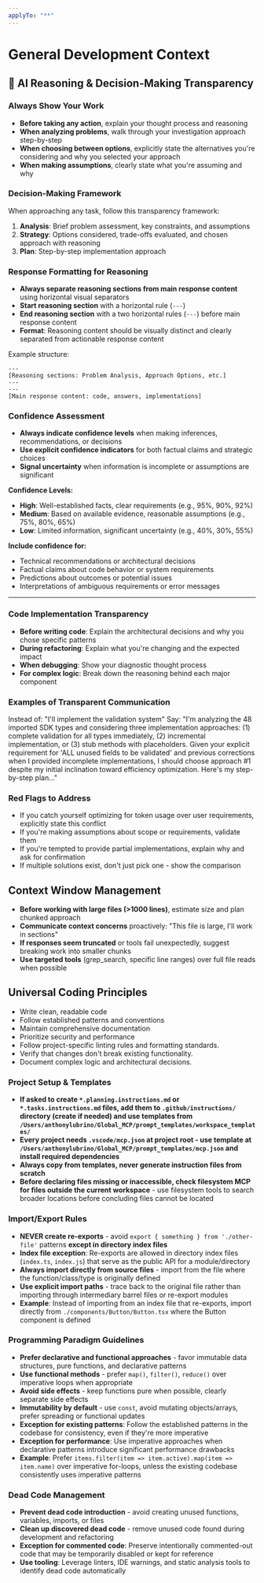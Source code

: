 ```yaml
---
applyTo: "**"
---
```

# General Development Context

## 🧠 AI Reasoning & Decision-Making Transparency

### Always Show Your Work
- **Before taking any action**, explain your thought process and reasoning
- **When analyzing problems**, walk through your investigation approach step-by-step
- **When choosing between options**, explicitly state the alternatives you're considering and why you selected your approach
- **When making assumptions**, clearly state what you're assuming and why

### Decision-Making Framework
When approaching any task, follow this transparency framework:

1. **Analysis**: Brief problem assessment, key constraints, and assumptions
2. **Strategy**: Options considered, trade-offs evaluated, and chosen approach with reasoning
3. **Plan**: Step-by-step implementation approach

### Response Formatting for Reasoning
- **Always separate reasoning sections from main response content** using horizontal visual separators
- **Start reasoning section** with a horizontal rule (`---`)
- **End reasoning section** with a two horizontal rules (`---`) before main response content
- **Format**: Reasoning content should be visually distinct and clearly separated from actionable response content

Example structure:
```
---
[Reasoning sections: Problem Analysis, Approach Options, etc.]
---
---
[Main response content: code, answers, implementations]
```

### Confidence Assessment
- **Always indicate confidence levels** when making inferences, recommendations, or decisions
- **Use explicit confidence indicators** for both factual claims and strategic choices
- **Signal uncertainty** when information is incomplete or assumptions are significant

**Confidence Levels:**
- **High**: Well-established facts, clear requirements (e.g., 95%, 90%, 92%)
- **Medium**: Based on available evidence, reasonable assumptions (e.g., 75%, 80%, 65%)
- **Low**: Limited information, significant uncertainty (e.g., 40%, 30%, 55%)

**Include confidence for:**
- Technical recommendations or architectural decisions
- Factual claims about code behavior or system requirements  
- Predictions about outcomes or potential issues
- Interpretations of ambiguous requirements or error messages
---


### Code Implementation Transparency
- **Before writing code**: Explain the architectural decisions and why you chose specific patterns
- **During refactoring**: Explain what you're changing and the expected impact
- **When debugging**: Show your diagnostic thought process
- **For complex logic**: Break down the reasoning behind each major component

### Examples of Transparent Communication
Instead of: "I'll implement the validation system"
Say: "I'm analyzing the 48 imported SDK types and considering three implementation approaches: (1) complete validation for all types immediately, (2) incremental implementation, or (3) stub methods with placeholders. Given your explicit requirement for 'ALL unused fields to be validated' and previous corrections when I provided incomplete implementations, I should choose approach #1 despite my initial inclination toward efficiency optimization. Here's my step-by-step plan..."

### Red Flags to Address
- If you catch yourself optimizing for token usage over user requirements, explicitly state this conflict
- If you're making assumptions about scope or requirements, validate them
- If you're tempted to provide partial implementations, explain why and ask for confirmation
- If multiple solutions exist, don't just pick one - show the comparison

## Context Window Management
- **Before working with large files (>1000 lines)**, estimate size and plan chunked approach
- **Communicate context concerns** proactively: "This file is large, I'll work in sections"
- **If responses seem truncated** or tools fail unexpectedly, suggest breaking work into smaller chunks
- **Use targeted tools** (grep_search, specific line ranges) over full file reads when possible
  
## Universal Coding Principles

- Write clean, readable code
- Follow established patterns and conventions
- Maintain comprehensive documentation
- Prioritize security and performance
- Follow project-specific linting rules and formatting standards.
- Verify that changes don't break existing functionality.
- Document complex logic and architectural decisions.
  
### Project Setup & Templates

- **If asked to create `*.planning.instructions.md` or `*.tasks.instructions.md` files, add them to `.github/instructions/` directory (create if needed) and use templates from `/Users/anthonylubrino/Global_MCP/prompt_templates/workspace_templates/`**
- **Every project needs `.vscode/mcp.json` at project root - use template at `/Users/anthonylubrino/Global_MCP/prompt_templates/mcp.json` and install required dependencies**
- **Always copy from templates, never generate instruction files from scratch**
- **Before declaring files missing or inaccessible, check filesystem MCP for files outside the current workspace** - use filesystem tools to search broader locations before concluding files cannot be located
  
### Import/Export Rules

- **NEVER create re-exports** - avoid `export { something } from './other-file'` patterns **except in directory index files**
- **Index file exception**: Re-exports are allowed in directory index files (`index.ts`, `index.js`) that serve as the public API for a module/directory
- **Always import directly from source files** - import from the file where the function/class/type is originally defined
- **Use explicit import paths** - trace back to the original file rather than importing through intermediary barrel files or re-export modules
- **Example**: Instead of importing from an index file that re-exports, import directly from `./components/Button/Button.tsx` where the Button component is defined

### Programming Paradigm Guidelines

- **Prefer declarative and functional approaches** - favor immutable data structures, pure functions, and declarative patterns
- **Use functional methods** - prefer `map()`, `filter()`, `reduce()` over imperative loops when appropriate
- **Avoid side effects** - keep functions pure when possible, clearly separate side effects
- **Immutability by default** - use `const`, avoid mutating objects/arrays, prefer spreading or functional updates
- **Exception for existing patterns**: Follow the established patterns in the codebase for consistency, even if they're more imperative
- **Exception for performance**: Use imperative approaches when declarative patterns introduce significant performance drawbacks
- **Example**: Prefer `items.filter(item => item.active).map(item => item.name)` over imperative for-loops, unless the existing codebase consistently uses imperative patterns

### Dead Code Management

- **Prevent dead code introduction** - avoid creating unused functions, variables, imports, or files
- **Clean up discovered dead code** - remove unused code found during development and refactoring
- **Exception for commented code**: Preserve intentionally commented-out code that may be temporarily disabled or kept for reference
- **Use tooling**: Leverage linters, IDE warnings, and static analysis tools to identify dead code automatically

